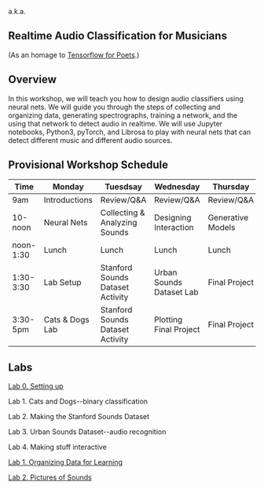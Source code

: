 a.k.a.
## Realtime Audio Classification for Musicians
(As an homage to [Tensorflow for Poets](https://codelabs.developers.google.com/codelabs/tensorflow-for-poets/#0).)

## Overview 
In this workshop, we will teach you how to design audio classifiers using neural nets. We will guide you through the steps of collecting and organizing data, generating spectrographs, training a network, and the using that network to detect audio in realtime. We will use Jupyter notebooks, Python3, pyTorch, and Librosa to play with neural nets that can detect different music and different audio sources. 

## Provisional Workshop Schedule

| Time | Monday | Tuesdsay | Wednesday | Thursday | Friday |
| ------------- | ------------- |------------- |------------- |------------- |------------- |
| 9am | Introductions  | Review/Q&A | Review/Q&A | Review/Q&A | Review/Q&A |
| 10-noon | Neural Nets  | Collecting & Analyzing Sounds | Designing Interaction | Generative Models | Project time |
| noon-1:30 | Lunch  | Lunch | Lunch  | Lunch  | Lunch  |
|1:30-3:30 | Lab Setup | Stanford Sounds Dataset Activity | Urban Sounds Dataset Lab | Final Project | Project Time/ Show and Tell |
|3:30-5pm| Cats & Dogs Lab| Stanford Sounds Dataset Activity| Plotting Final Project | Final Project | Happy Hour |
## Labs

[Lab 0. Setting up](Lab-0.-Setting-up)

Lab 1. Cats and Dogs--binary classification

Lab 2. Making the Stanford Sounds Dataset

Lab 3. Urban Sounds Dataset--audio recognition

Lab 4. Making stuff interactive

[Lab 1. Organizing Data for Learning](Lab-1.-Organizing-Data-for-Learning)

[Lab 2. Pictures of Sounds](Lab-2.-Pictures-of-Sounds)